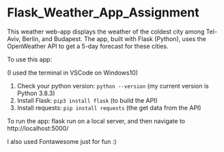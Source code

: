 # Flask_Weather_App_Assignment

This weather web-app displays the weather of the coldest city among Tel-Aviv, Berlin, and Budapest. The app, built with Flask (Python), uses the OpenWeather API to get a 5-day forecast for these cities.

To use this app:

(I used the terminal in VSCode on Windows10)


  1. Check your python version: `python --version` (my current version is Python 3.8.3)
  2. Install Flask: `pip3 install flask` (to build the API)
  3. Install requests: `pip install requests` (the get data from the API)

To run the app: flask run on a local server, and then navigate to http://localhost:5000/


I also used Fontawesome just for fun :)
